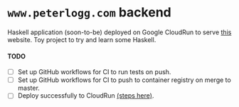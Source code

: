 # `www.peterlogg.com` backend

Haskell application (soon-to-be) deployed on Google CloudRun to serve [this](http://www.peterlogg.com) website. Toy project to try and learn some Haskell.

#### TODO

- [ ] Set up GitHub workflows for CI to run tests on push.
- [ ] Set up GitHub workflows for CI to push to container registry on merge to master.
- [ ] Deploy successfully to CloudRun [(steps here)](https://github.com/google-github-actions/setup-gcloud/tree/master/deploy-cloudrun).
